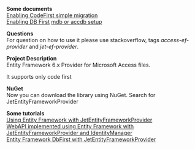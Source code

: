 **Some documents**  
[Enabling CodeFirst simple migration](Enabling_CodeFirst_simple_migration.md)  
[Enabling DB First](Enabling_db_First.md) 
[mdb or accdb setup](mdb_or_accdb_setup.md)  
  
  
**Questions**  
For question on how to use it please use stackoverflow, tags _access-ef-provider_ and _jet-ef-provider_.

**Project Description**  
Entity Framework 6.x Provider for Microsoft Access files.  
  
It supports only code first  
   
   
   
**NuGet**  
Now you can download the library using NuGet. Search for JetEntityFrameworkProvider  
   
   
**Some tutorials**  
[Using Entity Framework with JetEntityFrameworkProvider](https://www.youtube.com/watch?v=mI0un8jjqL8)  
[WebAPI implemented using Entity Framework with JetEntityFrameworkProvider and IdentityManager](https://youtu.be/VVc__TkiH7Y)  
[Entity Framework DbFirst with JetEntityFrameworkProvider](https://youtu.be/XHrpY_nMXrk)


